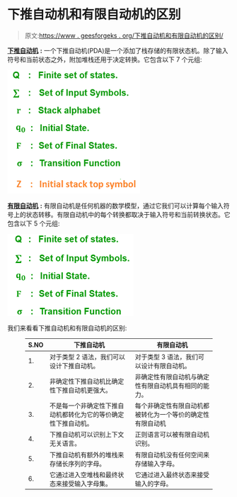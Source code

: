 # 下推自动机和有限自动机的区别

> 原文:[https://www . geesforgeks . org/下推自动机和有限自动机的区别/](https://www.geeksforgeeks.org/difference-between-pushdown-automata-and-finite-automata/)

[**下推自动机**](https://www.geeksforgeeks.org/introduction-of-pushdown-automata/) **:**
一个下推自动机(PDA)是一个添加了栈存储的有限状态机。除了输入符号和当前状态之外，附加堆栈还用于决定转换。它包含以下 7 个元组:

![](img/9f72697d3981f197e9562e54fa8bb34d.png)

[**有限自动机**](https://www.geeksforgeeks.org/introduction-of-finite-automata/) **:**
有限自动机是任何机器的数学模型，通过它我们可以计算每个输入符号上的状态转移。有限自动机中的每个转换都取决于输入符号和当前转换状态。它包含以下 5 个元组:

![](img/d30cc51742c0d8211e995bbbc9cb6eb4.png)

我们来看看下推自动机和有限自动机的区别:

<figure class="table">

| S.NO | 下推自动机 | 有限自动机 |
| --- | --- | --- |
| 1. | 对于类型 2 语法，我们可以设计下推自动机。 | 对于类型 3 语法，我们可以设计有限自动机。 |
| 2. | 非确定性下推自动机比确定性下推自动机更强大。 | 非确定性有限自动机与确定性有限自动机具有相同的能力。 |
| 3. | 不是每一个非确定性下推自动机都转化为它的等价确定性下推自动机。 | 每个非确定性有限自动机都被转化为一个等价的确定性有限自动机 |
| 4. | 下推自动机可以识别上下文无关语言。 | 正则语言可以被有限自动机识别。 |
| 5. | 下推自动机有额外的堆栈来存储长序列的字母。 | 有限自动机没有任何空间来存储输入字母。 |
| 6. | 它通过进入空堆栈和最终状态来接受输入字母集。 | 它通过进入最终状态来接受输入的字母。 |

</figure>